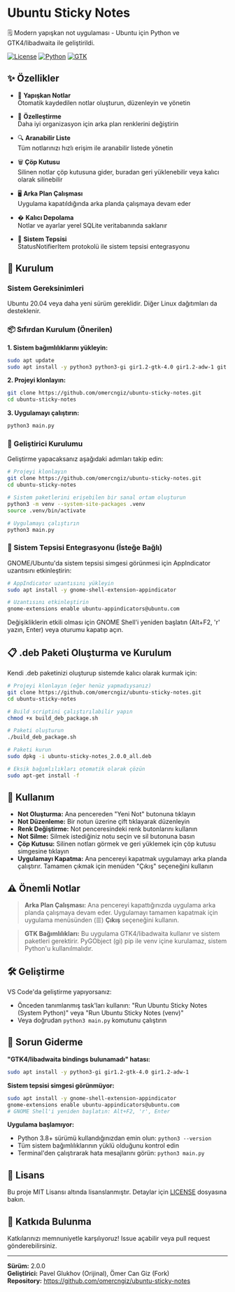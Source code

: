 # Ubuntu Sticky Notes

🗒️ Modern yapışkan not uygulaması - Ubuntu için Python ve GTK4/libadwaita ile geliştirildi.

[![License](https://img.shields.io/badge/License-MIT-blue.svg)](LICENSE)
[![Python](https://img.shields.io/badge/Python-3.8+-green.svg)](https://python.org)
[![GTK](https://img.shields.io/badge/GTK-4.0-purple.svg)](https://gtk.org)

## ✨ Özellikler

- 📝 **Yapışkan Notlar**  
  Otomatik kaydedilen notlar oluşturun, düzenleyin ve yönetin

- 🎨 **Özelleştirme**  
  Daha iyi organizasyon için arka plan renklerini değiştirin

- 🔍 **Aranabilir Liste**  
  Tüm notlarınızı hızlı erişim ile aranabilir listede yönetin

- 🗑️ **Çöp Kutusu**  
  Silinen notlar çöp kutusuna gider, buradan geri yüklenebilir veya kalıcı olarak silinebilir

- 🖥️ **Arka Plan Çalışması**  
  Uygulama kapatıldığında arka planda çalışmaya devam eder

- � **Kalıcı Depolama**  
  Notlar ve ayarlar yerel SQLite veritabanında saklanır

- 🔔 **Sistem Tepsisi**  
  StatusNotifierItem protokolü ile sistem tepsisi entegrasyonu

## 🚀 Kurulum

### Sistem Gereksinimleri

Ubuntu 20.04 veya daha yeni sürüm gereklidir. Diğer Linux dağıtımları da desteklenir.

### 📦 Sıfırdan Kurulum (Önerilen)

**1. Sistem bağımlılıklarını yükleyin:**

```bash
sudo apt update
sudo apt install -y python3 python3-gi gir1.2-gtk-4.0 gir1.2-adw-1 git
```

**2. Projeyi klonlayın:**

```bash
git clone https://github.com/omercngiz/ubuntu-sticky-notes.git
cd ubuntu-sticky-notes
```

**3. Uygulamayı çalıştırın:**

```bash
python3 main.py
```

### 🔧 Geliştirici Kurulumu

Geliştirme yapacaksanız aşağıdaki adımları takip edin:

```bash
# Projeyi klonlayın
git clone https://github.com/omercngiz/ubuntu-sticky-notes.git
cd ubuntu-sticky-notes

# Sistem paketlerini erişebilen bir sanal ortam oluşturun
python3 -m venv --system-site-packages .venv
source .venv/bin/activate

# Uygulamayı çalıştırın
python3 main.py
```

### 📱 Sistem Tepsisi Entegrasyonu (İsteğe Bağlı)

GNOME/Ubuntu'da sistem tepsisi simgesi görünmesi için AppIndicator uzantısını etkinleştirin:

```bash
# AppIndicator uzantısını yükleyin
sudo apt install -y gnome-shell-extension-appindicator

# Uzantısını etkinleştirin
gnome-extensions enable ubuntu-appindicators@ubuntu.com
```

Değişikliklerin etkili olması için GNOME Shell'i yeniden başlatın (Alt+F2, 'r' yazın, Enter) veya oturumu kapatıp açın.

## 📋 .deb Paketi Oluşturma ve Kurulum

Kendi .deb paketinizi oluşturup sistemde kalıcı olarak kurmak için:

```bash
# Projeyi klonlayın (eğer henüz yapmadıysanız)
git clone https://github.com/omercngiz/ubuntu-sticky-notes.git
cd ubuntu-sticky-notes

# Build scriptini çalıştırılabilir yapın
chmod +x build_deb_package.sh

# Paketi oluşturun
./build_deb_package.sh

# Paketi kurun
sudo dpkg -i ubuntu-sticky-notes_2.0.0_all.deb

# Eksik bağımlılıkları otomatik olarak çözün
sudo apt-get install -f
```

## 🎯 Kullanım

- **Not Oluşturma:** Ana pencereden "Yeni Not" butonuna tıklayın
- **Not Düzenleme:** Bir notun üzerine çift tıklayarak düzenleyin
- **Renk Değiştirme:** Not penceresindeki renk butonlarını kullanın
- **Not Silme:** Silmek istediğiniz notu seçin ve sil butonuna basın
- **Çöp Kutusu:** Silinen notları görmek ve geri yüklemek için çöp kutusu simgesine tıklayın
- **Uygulamayı Kapatma:** Ana pencereyi kapatmak uygulamayı arka planda çalıştırır. Tamamen çıkmak için menüden "Çıkış" seçeneğini kullanın

## ⚠️ Önemli Notlar

> **Arka Plan Çalışması:** Ana pencereyi kapattığınızda uygulama arka planda çalışmaya devam eder. Uygulamayı tamamen kapatmak için uygulama menüsünden (☰) **Çıkış** seçeneğini kullanın.

> **GTK Bağımlılıkları:** Bu uygulama GTK4/libadwaita kullanır ve sistem paketleri gerektirir. PyGObject (gi) pip ile venv içine kurulamaz, sistem Python'u kullanılmalıdır.

## 🛠️ Geliştirme

VS Code'da geliştirme yapıyorsanız:
- Önceden tanımlanmış task'ları kullanın: "Run Ubuntu Sticky Notes (System Python)" veya "Run Ubuntu Sticky Notes (venv)"
- Veya doğrudan `python3 main.py` komutunu çalıştırın

## 🐛 Sorun Giderme

**"GTK4/libadwaita bindings bulunamadı" hatası:**
```bash
sudo apt install -y python3-gi gir1.2-gtk-4.0 gir1.2-adw-1
```

**Sistem tepsisi simgesi görünmüyor:**
```bash
sudo apt install -y gnome-shell-extension-appindicator
gnome-extensions enable ubuntu-appindicators@ubuntu.com
# GNOME Shell'i yeniden başlatın: Alt+F2, 'r', Enter
```

**Uygulama başlamıyor:**
- Python 3.8+ sürümü kullandığınızdan emin olun: `python3 --version`
- Tüm sistem bağımlılıklarının yüklü olduğunu kontrol edin
- Terminal'den çalıştırarak hata mesajlarını görün: `python3 main.py`

## 📄 Lisans

Bu proje MIT Lisansı altında lisanslanmıştır. Detaylar için [LICENSE](LICENSE) dosyasına bakın.

## 🤝 Katkıda Bulunma

Katkılarınızı memnuniyetle karşılıyoruz! Issue açabilir veya pull request gönderebilirsiniz.

---

**Sürüm:** 2.0.0  
**Geliştirici:** Pavel Glukhov (Orijinal), Ömer Can Giz (Fork)  
**Repository:** https://github.com/omercngiz/ubuntu-sticky-notes
